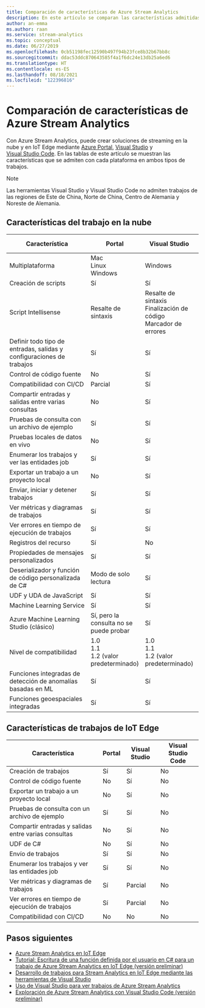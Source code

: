 ```yaml
---
title: Comparación de características de Azure Stream Analytics
description: En este artículo se comparan las características admitidas en los trabajos en la nube de Azure Stream Analytics y en los trabajos de IoT Edge en Azure Portal, Visual Studio y Visual Studio Code.
author: an-emma
ms.author: raan
ms.service: stream-analytics
ms.topic: conceptual
ms.date: 06/27/2019
ms.openlocfilehash: 0cb51198fec12590b497f94b23fce8b32b67bb8c
ms.sourcegitcommit: ddac53ddc870643585f4a1f6dc24e13db25a6ed6
ms.translationtype: HT
ms.contentlocale: es-ES
ms.lasthandoff: 08/18/2021
ms.locfileid: "122396816"
---
```

# <a name="azure-stream-analytics-feature-comparison"></a>Comparación de características de Azure Stream Analytics

Con Azure Stream Analytics, puede crear soluciones de streaming en la nube y en IoT Edge mediante [Azure Portal](stream-analytics-quick-create-portal.md), [Visual Studio](stream-analytics-quick-create-vs.md) y [Visual Studio Code](quick-create-visual-studio-code.md). En las tablas de este artículo se muestran las características que se admiten con cada plataforma en ambos tipos de trabajos.

> [!NOTE]
> Las herramientas Visual Studio y Visual Studio Code no admiten trabajos de las regiones de Este de China, Norte de China, Centro de Alemania y Noreste de Alemania.

## <a name="cloud-job-features"></a>Características del trabajo en la nube


|Característica  |Portal  |Visual Studio  |Visual Studio Code  |
|---------|---------|---------|---------|
|Multiplataforma     |Mac</br>Linux</br>Windows         |Windows        |Mac</br>Linux</br>Windows          |
|Creación de scripts     |Sí         |Sí         |Sí         |
|Script Intellisense     |Resalte de sintaxis         |Resalte de sintaxis</br>Finalización de código</br>Marcador de errores         |Resalte de sintaxis</br>Finalización de código</br>Marcador de errores         |
|Definir todo tipo de entradas, salidas y configuraciones de trabajos     |Sí         |Sí         |Sí         |
|Control de código fuente     |No         |Sí         |Sí         |
|Compatibilidad con CI/CD     |Parcial         |Sí         |Sí         |
|Compartir entradas y salidas entre varias consultas     |No         |Sí         |Sí         |
|Pruebas de consulta con un archivo de ejemplo     |Sí         |Sí        |Sí         |
|Pruebas locales de datos en vivo     |No         |Sí       |Sí      |
|Enumerar los trabajos y ver las entidades job     |Sí         |Sí        |Sí         |
|Exportar un trabajo a un proyecto local     |No         |Sí         |Sí         |
|Enviar, iniciar y detener trabajos     |Sí         |Sí         |Sí         |
|Ver métricas y diagramas de trabajos     |Sí         |Sí         |Sí         |
|Ver errores en tiempo de ejecución de trabajos     |Sí         |Sí         |Sí         |
|Registros del recurso     |Sí         |No         |Sí         |
|Propiedades de mensajes personalizados     |Sí         |Sí         |Sí       |
|Deserializador y función de código personalizada de C#|Modo de solo lectura|Sí|Sí|
|UDF y UDA de JavaScript     |Sí         |Sí         |Solo Windows         |
|Machine Learning Service     |Sí        |Sí         |Sí         |
|Azure Machine Learning Studio (clásico)|Sí, pero la consulta no se puede probar        |Sí |No         |
|Nivel de compatibilidad     |1.0</br>1.1</br>1.2 (valor predeterminado)         |1.0</br>1.1</br>1.2 (valor predeterminado)           |1.0</br>1.1</br>1.2 (valor predeterminado)           |
|Funciones integradas de detección de anomalías basadas en ML     |Sí         |Sí         |Sí         |
|Funciones geoespaciales integradas     |Sí         |Sí         |Sí         |



## <a name="iot-edge-job-features"></a>Características de trabajos de IoT Edge

|Característica  |Portal  |Visual Studio  |Visual Studio Code  |
|---------|---------|---------|---------|
|Creación de trabajos     |Sí         |Sí         |No         |
|Control de código fuente     |No         |Sí         |No         |
|Exportar un trabajo a un proyecto local     |No         |Sí         |No         |
|Pruebas de consulta con un archivo de ejemplo     |Sí         |Sí         |No         |
|Compartir entradas y salidas entre varias consultas     |No         |Sí         |No         |
|UDF de C#     |No         |Sí         |No         |
|Envío de trabajos     |Sí         |Sí         |No         |
|Enumerar los trabajos y ver las entidades job     |Sí         |Sí         |No         |
|Ver métricas y diagramas de trabajos     |Sí         |Parcial         |No         |
|Ver errores en tiempo de ejecución de trabajos     |Sí         |Parcial         |No         |
|Compatibilidad con CI/CD     |No         |No         |No         |


## <a name="next-steps"></a>Pasos siguientes

* [Azure Stream Analytics en IoT Edge](stream-analytics-edge.md)
* [Tutorial: Escritura de una función definida por el usuario en C# para un trabajo de Azure Stream Analytics en IoT Edge (versión preliminar)](stream-analytics-edge-csharp-udf.md)
* [Desarrollo de trabajos para Stream Analytics en IoT Edge mediante las herramientas de Visual Studio](stream-analytics-tools-for-visual-studio-edge-jobs.md)
* [Uso de Visual Studio para ver trabajos de Azure Stream Analytics](stream-analytics-vs-tools.md)
* [Exploración de Azure Stream Analytics con Visual Studio Code (versión preliminar)](visual-studio-code-explore-jobs.md)


